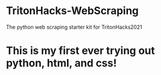 # TritonHacks-WebScraping
The python web scraping starter kit for TritonHacks2021
# This is my first ever trying out python, html, and css! 